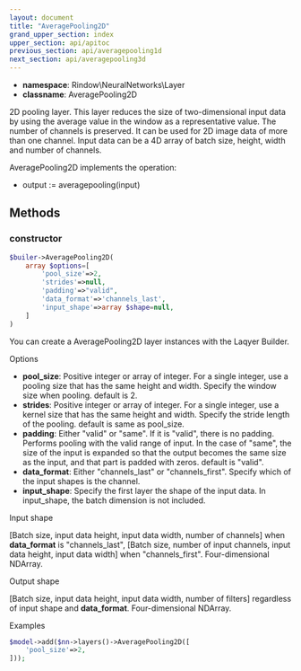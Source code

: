 ```yaml
---
layout: document
title: "AveragePooling2D"
grand_upper_section: index
upper_section: api/apitoc
previous_section: api/averagepooling1d
next_section: api/averagepooling3d
---
```


- **namespace**: Rindow\NeuralNetworks\Layer
- **classname**: AveragePooling2D

 2D pooling layer.
This layer reduces the size of two-dimensional input data by using the average value in the window as a representative value. The number of channels is preserved.
 It can be used for 2D image data of more than one channel.
 Input data can be a 4D array of batch size, height, width and number of channels.

AveragePooling2D implements the operation:

- output := averagepooling(input)


Methods
-------

### constructor
```php
$builer->AveragePooling2D(
    array $options=[
        'pool_size'=>2,
        'strides'=>null,
        'padding'=>"valid",
        'data_format'=>'channels_last',
        'input_shape'=>array $shape=null,
    ]
)
```
You can create a AveragePooling2D layer instances with the Laqyer Builder.

Options

- **pool_size**: Positive integer or array of integer. For a single integer, use a pooling size that has the same height and width. Specify the window size when pooling. default is 2.
- **strides**: Positive integer or array of integer. For a single integer, use a kernel size that has the same height and width. Specify the stride length of the pooling. default is same as pool_size.
- **padding**: Either "valid" or "same". If it is "valid", there is no padding.  Performs pooling with the valid range of input.  In the case of "same", the size of the input is expanded so that the output becomes the same size as the input, and that part is padded with zeros. default is "valid".
- **data_format**: Either "channels_last" or "channels_first". Specify which of the input shapes is the channel.
- **input_shape**: Specify the first layer the shape of the input data. In input_shape, the batch dimension is not included.

Input shape

[Batch size, input data height, input data width, number of channels] when **data_format** is "channels_last", [Batch size, number of input channels, input data height, input data width] when "channels_first".
 Four-dimensional NDArray.

Output shape

[Batch size, input data height, input data width, number of filters] regardless of input shape and **data_format**.
 Four-dimensional NDArray.

Examples

```php
$model->add($nn->layers()->AveragePooling2D([
    'pool_size'=>2,
]));
```
